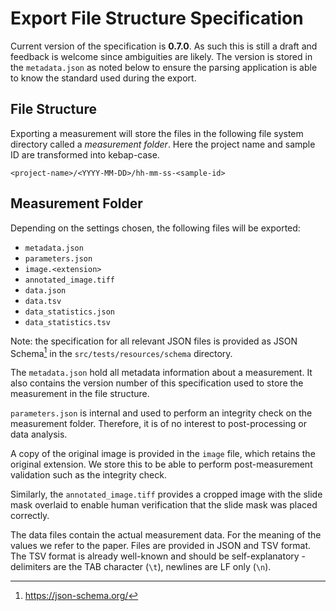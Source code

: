 # Export File Structure Specification

Current version of the specification is **0.7.0**.
As such this is still a draft and feedback is welcome since ambiguities are likely.
The version is stored in the `metadata.json` as noted below to ensure the parsing application is able to know the standard used during the export.

## File Structure

Exporting a measurement will store the files in the following file system directory called a _measurement folder_.
Here the project name and sample ID are transformed into kebap-case.

```text
<project-name>/<YYYY-MM-DD>/hh-mm-ss-<sample-id>
```

## Measurement Folder

Depending on the settings chosen, the following files will be exported:

- `metadata.json`
- `parameters.json`
- `image.<extension>`
- `annotated_image.tiff`
- `data.json`
- `data.tsv`
- `data_statistics.json`
- `data_statistics.tsv`

Note: the specification for all relevant JSON files is provided as JSON Schema[^1] in the `src/tests/resources/schema` directory.

The `metadata.json` hold all metadata information about a measurement.
It also contains the version number of this specification used to store the measurement in the file structure.

`parameters.json` is internal and used to perform an integrity check on the measurement folder.
Therefore, it is of no interest to post-processing or data analysis.

A copy of the original image is provided in the `image` file, which retains the original extension.
We store this to be able to perform post-measurement validation such as the integrity check.

Similarly, the `annotated_image.tiff` provides a cropped image with the slide mask overlaid to enable human verification that the slide mask was placed correctly.

The data files contain the actual measurement data.
For the meaning of the values we refer to the paper.
Files are provided in JSON and TSV format.
The TSV format is already well-known and should be self-explanatory - delimiters are the TAB character (`\t`), newlines are LF only (`\n`).

[^1]: <https://json-schema.org/>
